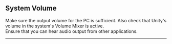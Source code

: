 ## System Volume
Make sure the output volume for the PC is sufficient. Also check that Unity's volume in the system's Volume Mixer is active.  
Ensure that you can hear audio output from other applications.

---

